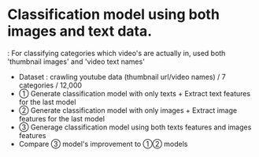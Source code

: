 # Classification model using both images and text data.

: For classifying categories which video's are actually in, used both 'thumbnail images' and 'video text names'

- Dataset : crawling youtube data (thumbnail url/video names) / 7 categories / 12,000
- ① Generate classification model with only texts + Extract text features for the last model
- ② Generate classification model with only images + Extract image features for the last model
- ③ Generage classification model using both texts features and images features
- Compare ③ model's improvement to ①② models
